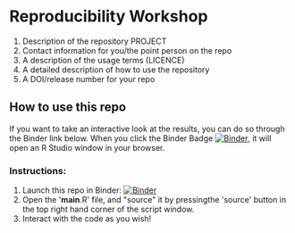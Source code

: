 # Reproducibility Workshop

1. Description of the repository PROJECT
2. Contact information for you/the point person on the repo
3. A description of the usage terms (LICENCE)
4. A detailed description of how to use the repository
5. A DOI/release number for your repo


## How to use this repo

If you want to take an interactive look at the results, you can do so through the Binder link below. When you click the Binder Badge  [![Binder](https://mybinder.org/badge_logo.svg)](https://mybinder.org/v2/gh/iris-george/Reproducibility-Workshop/master?urlpath=rstudio), it will open an R Studio window in your browser.

### Instructions:

1. Launch this repo in Binder: [![Binder](https://mybinder.org/badge_logo.svg)](https://mybinder.org/v2/gh/iris-george/Reproducibility-Workshop/master?urlpath=rstudio)
2. Open the '__main__.R' file, and "source" it by pressingthe 'source' button in the top right hand corner of the script window. 
3. Interact with the code as you wish!
